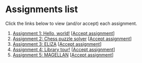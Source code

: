 # Assignments list

Click the links below to view (and/or accept) each assignment.

1. [Assignment 1: Hello, world!](https://github.com/ContextLab/psyc32-hello-world)  [[Accept assignment](https://classroom.github.com/a/xjc-u-1F)]
2. [Assignment 2: Chess puzzle solver](https://github.com/ContextLab/psyc32-n-queens) [[Accept assignment](https://classroom.github.com/a/oh7d8zy-)]
3. [Assignment 3: ELIZA](https://github.com/ContextLab/psyc32-eliza) [[Accept assignment](https://classroom.github.com/a/05_59FMz)]
4. [Assignment 4: Library tour!](https://github.com/ContextLab/psyc32-library-tour) [[Accept assignment](https://classroom.github.com/a/kU7_Fvov)]
5. [Assignment 5: MAGELLAN](https://github.com/ContextLab/psyc32-magellan) [[Accept assignment](https://classroom.github.com/a/pQIgULsu)]
